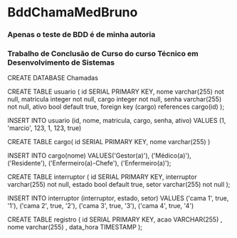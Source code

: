 # BddChamaMedBruno

### Apenas o teste de BDD é de minha autoria ###
### Trabalho de Conclusão de Curso do curso Técnico em Desenvolvimento de Sistemas ### 

CREATE DATABASE Chamadas

CREATE TABLE usuario ( id SERIAL PRIMARY KEY, nome varchar(255) not null, matricula integer not null, cargo integer not null, senha varchar(255) not null, ativo bool default true, foreign key (cargo) references cargo(id) );

INSERT INTO usuario (id, nome, matricula, cargo, senha, ativo) VALUES (1, 'marcio', 123, 1, 123, true)

CREATE TABLE cargo( id SERIAL PRIMARY KEY, nome varchar(255) ) 

INSERT INTO cargo(nome) VALUES('Gestor(a)'), ('Médico(a)'), ('Residente'), ('Enfermeiro(a)-Chefe'), ('Enfermeiro(a)');

CREATE TABLE interruptor ( id SERIAL PRIMARY KEY, interruptor varchar(255) not null, estado bool default true, setor varchar(255) not null );

INSERT INTO interruptor (interruptor, estado, setor) VALUES ('cama 1', true, '1'), ('cama 2', true, '2'), ('cama 3', true, '3'), ('cama 4', true, '4')

CREATE TABLE registro ( id SERIAL PRIMARY KEY, acao VARCHAR(255) , nome varchar(255) , data_hora TIMESTAMP );
